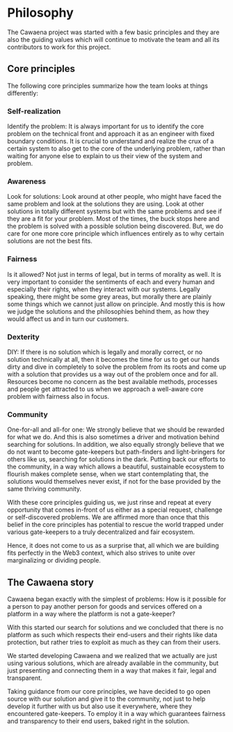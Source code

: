 # Philosophy

The Cawaena project was started with a few basic principles and they are also the guiding values which will continue to motivate the team and all its contributors to work for this project.

## Core principles

The following core principles summarize how the team looks at things differently:

### Self-realization

Identify the problem: It is always important for us to identify the core problem on the technical front and approach it as an engineer with fixed boundary conditions. It is crucial to understand and realize the crux of a certain system to also get to the core of the underlying problem, rather than waiting for anyone else to explain to us their view of the system and problem.

### Awareness

Look for solutions: Look around at other people, who might have faced the same problem and look at the solutions they are using. Look at other solutions in totally different systems but with the same problems and see if they are a fit for your problem. Most of the times, the buck stops here and the problem is solved with a possible solution being discovered. But, we do care for one more core principle which influences entirely as to why certain solutions are not the best fits.

### Fairness

Is it allowed? Not just in terms of legal, but in terms of morality as well. It is very important to consider the sentiments of each and every human and especially their rights, when they interact with our systems. Legally speaking, there might be some grey areas, but morally there are plainly some things which we cannot just allow on principle. And mostly this is how we judge the solutions and the philosophies behind them, as how they would affect us and in turn our customers.

### Dexterity

DIY: If there is no solution which is legally and morally correct, or no solution technically at all, then it becomes the time for us to get our hands dirty and dive in completely to solve the problem from its roots and come up with a solution that provides us a way out of the problem once and for all. Resources become no concern as the best available methods, processes and people get attracted to us when we approach a well-aware core problem with fairness also in focus.

### Community

One-for-all and all-for one: We strongly believe that we should be rewarded for what we do. And this is also sometimes a driver and motivation behind searching for solutions. In addition, we also equally strongly believe that we do not want to become gate-keepers but path-finders and light-bringers for others like us, searching for solutions in the dark. Putting back our efforts to the community, in a way which allows a beautiful, sustainable ecosystem to flourish makes complete sense, when we start contemplating that, the solutions would themselves never exist, if not for the base provided by the same thriving community.

With these core principles guiding us, we just rinse and repeat at every opportunity that comes in-front of us either as a special request, challenge or self-discovered problems. We are affirmed more than once that this belief in the core principles has potential to rescue the world trapped under various gate-keepers to a truly decentralized and fair ecosystem.

Hence, it does not come to us as a surprise that, all which we are building fits perfectly in the Web3 context, which also strives to unite over marginalizing or dividing people.

## The Cawaena story

Cawaena began exactly with the simplest of problems: How is it possible for a person to pay another person for goods and services offered on a platform in a way where the platform is not a gate-keeper?

With this started our search for solutions and we concluded that there is no platform as such which respects their end-users and their rights like data protection, but rather tries to exploit as much as they can from their users.

We started developing Cawaena and we realized that we actually are just using various solutions, which are already available in the community, but just presenting and connecting them in a way that makes it fair, legal and transparent.

Taking guidance from our core principles, we have decided to go open source with our solution and give it to the community, not just to help develop it further with us but also use it everywhere, where they encountered gate-keepers. To employ it in a way which guarantees fairness and transparency to their end users, baked right in the solution.
